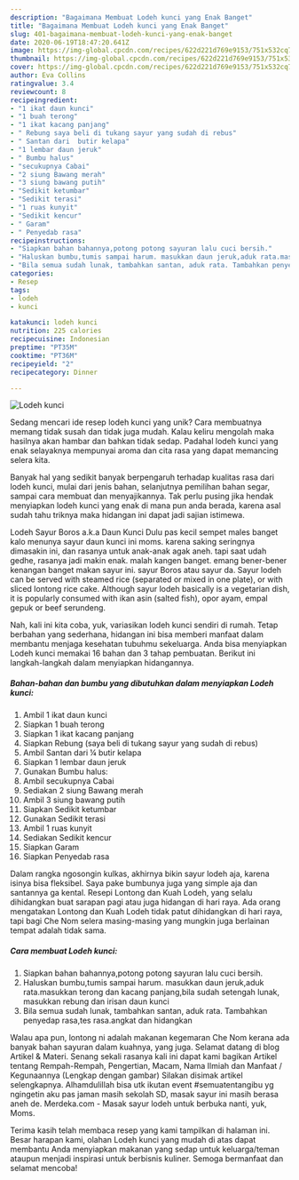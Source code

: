 ```yaml
---
description: "Bagaimana Membuat Lodeh kunci yang Enak Banget"
title: "Bagaimana Membuat Lodeh kunci yang Enak Banget"
slug: 401-bagaimana-membuat-lodeh-kunci-yang-enak-banget
date: 2020-06-19T18:47:20.641Z
image: https://img-global.cpcdn.com/recipes/622d221d769e9153/751x532cq70/lodeh-kunci-foto-resep-utama.jpg
thumbnail: https://img-global.cpcdn.com/recipes/622d221d769e9153/751x532cq70/lodeh-kunci-foto-resep-utama.jpg
cover: https://img-global.cpcdn.com/recipes/622d221d769e9153/751x532cq70/lodeh-kunci-foto-resep-utama.jpg
author: Eva Collins
ratingvalue: 3.4
reviewcount: 8
recipeingredient:
- "1 ikat daun kunci"
- "1 buah terong"
- "1 ikat kacang panjang"
- " Rebung saya beli di tukang sayur yang sudah di rebus"
- " Santan dari  butir kelapa"
- "1 lembar daun jeruk"
- " Bumbu halus"
- "secukupnya Cabai"
- "2 siung Bawang merah"
- "3 siung bawang putih"
- "Sedikit ketumbar"
- "Sedikit terasi"
- "1 ruas kunyit"
- "Sedikit kencur"
- " Garam"
- " Penyedab rasa"
recipeinstructions:
- "Siapkan bahan bahannya,potong potong sayuran lalu cuci bersih."
- "Haluskan bumbu,tumis sampai harum. masukkan daun jeruk,aduk rata.masukkan terong dan kacang panjang,bila sudah setengah lunak, masukkan rebung dan irisan daun kunci"
- "Bila semua sudah lunak, tambahkan santan, aduk rata. Tambahkan penyedap rasa,tes rasa.angkat dan hidangkan"
categories:
- Resep
tags:
- lodeh
- kunci

katakunci: lodeh kunci 
nutrition: 225 calories
recipecuisine: Indonesian
preptime: "PT35M"
cooktime: "PT36M"
recipeyield: "2"
recipecategory: Dinner

---
```



![Lodeh kunci](https://img-global.cpcdn.com/recipes/622d221d769e9153/751x532cq70/lodeh-kunci-foto-resep-utama.jpg)

Sedang mencari ide resep lodeh kunci yang unik? Cara membuatnya memang tidak susah dan tidak juga mudah. Kalau keliru mengolah maka hasilnya akan hambar dan bahkan tidak sedap. Padahal lodeh kunci yang enak selayaknya mempunyai aroma dan cita rasa yang dapat memancing selera kita.

Banyak hal yang sedikit banyak berpengaruh terhadap kualitas rasa dari lodeh kunci, mulai dari jenis bahan, selanjutnya pemilihan bahan segar, sampai cara membuat dan menyajikannya. Tak perlu pusing jika hendak menyiapkan lodeh kunci yang enak di mana pun anda berada, karena asal sudah tahu triknya maka hidangan ini dapat jadi sajian istimewa.

Lodeh Sayur Boros a.k.a Daun Kunci Dulu pas kecil sempet males banget kalo menunya sayur daun kunci ini moms. karena saking seringnya dimasakin ini, dan rasanya untuk anak-anak agak aneh. tapi saat udah gedhe, rasanya jadi makin enak. malah kangen banget. emang bener-bener kenangan banget makan sayur ini. sayur Boros atau sayur da. Sayur lodeh can be served with steamed rice (separated or mixed in one plate), or with sliced lontong rice cake. Although sayur lodeh basically is a vegetarian dish, it is popularly consumed with ikan asin (salted fish), opor ayam, empal gepuk or beef serundeng.


Nah, kali ini kita coba, yuk, variasikan lodeh kunci sendiri di rumah. Tetap berbahan yang sederhana, hidangan ini bisa memberi manfaat dalam membantu menjaga kesehatan tubuhmu sekeluarga. Anda bisa menyiapkan Lodeh kunci memakai 16 bahan dan 3 tahap pembuatan. Berikut ini langkah-langkah dalam menyiapkan hidangannya.

<!--inarticleads1-->

##### Bahan-bahan dan bumbu yang dibutuhkan dalam menyiapkan Lodeh kunci:

1. Ambil 1 ikat daun kunci
1. Siapkan 1 buah terong
1. Siapkan 1 ikat kacang panjang
1. Siapkan  Rebung (saya beli di tukang sayur yang sudah di rebus)
1. Ambil  Santan dari ¼ butir kelapa
1. Siapkan 1 lembar daun jeruk
1. Gunakan  Bumbu halus:
1. Ambil secukupnya Cabai
1. Sediakan 2 siung Bawang merah
1. Ambil 3 siung bawang putih
1. Siapkan Sedikit ketumbar
1. Gunakan Sedikit terasi
1. Ambil 1 ruas kunyit
1. Sediakan Sedikit kencur
1. Siapkan  Garam
1. Siapkan  Penyedab rasa


Dalam rangka ngosongin kulkas, akhirnya bikin sayur lodeh aja, karena isinya bisa fleksibel. Saya pake bumbunya juga yang simple aja dan santannya ga kental. Resepi Lontong dan Kuah Lodeh, yang selalu dihidangkan buat sarapan pagi atau juga hidangan di hari raya. Ada orang mengatakan Lontong dan Kuah Lodeh tidak patut dihidangkan di hari raya, tapi bagi Che Nom selera masing-masing yang mungkin juga berlainan tempat adalah tidak sama. 

<!--inarticleads2-->

##### Cara membuat Lodeh kunci:

1. Siapkan bahan bahannya,potong potong sayuran lalu cuci bersih.
1. Haluskan bumbu,tumis sampai harum. masukkan daun jeruk,aduk rata.masukkan terong dan kacang panjang,bila sudah setengah lunak, masukkan rebung dan irisan daun kunci
1. Bila semua sudah lunak, tambahkan santan, aduk rata. Tambahkan penyedap rasa,tes rasa.angkat dan hidangkan


Walau apa pun, lontong ni adalah makanan kegemaran Che Nom kerana ada banyak bahan sayuran dalam kuahnya, yang juga. Selamat datang di blog Artikel &amp; Materi. Senang sekali rasanya kali ini dapat kami bagikan Artikel tentang Rempah-Rempah, Pengertian, Macam, Nama Ilmiah dan Manfaat / Kegunaannya (Lengkap dengan gambar) Silakan disimak artikel selengkapnya. Alhamdulillah bisa utk ikutan event #semuatentangibu yg ngingetin aku pas jaman masih sekolah SD, masak sayur ini masih berasa aneh de. Merdeka.com - Masak sayur lodeh untuk berbuka nanti, yuk, Moms. 

Terima kasih telah membaca resep yang kami tampilkan di halaman ini. Besar harapan kami, olahan Lodeh kunci yang mudah di atas dapat membantu Anda menyiapkan makanan yang sedap untuk keluarga/teman ataupun menjadi inspirasi untuk berbisnis kuliner. Semoga bermanfaat dan selamat mencoba!
